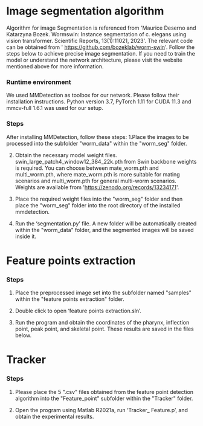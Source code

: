 # Image segmentation algorithm
Algorithm for image Segmentation is referenced from 'Maurice Deserno and Katarzyna Bozek. Wormswin: Instance segmentation of c. elegans using vision transformer. Scientific Reports, 13(1):11021, 2023'. The relevant code can be obtained from ' https://github.com/bozeklab/worm-swin'.
Follow the steps below to achieve precise image segmentation. If you need to train the model or understand the network architecture, please visit the website mentioned above for more information.

### Runtime environment
We used MMDetection as toolbox for our network. Please follow their installation instructions. Python version 3.7, PyTorch 1.11 for CUDA 11.3 and mmcv-full 1.6.1 was used for our setup.

### Steps
After installing MMDetection, follow these steps:
1.Place the images to be processed into the subfolder "worm_data" within the "worm_seg" folder.

2. Obtain the necessary model weight files. 
swin_large_patch4_window12_384_22k.pth from Swin backbone weights is required. You can choose between mate_worm.pth and multi_worm.pth, where mate_worm.pth is more suitable for mating scenarios and multi_worm.pth for general multi-worm scenarios. Weights are available from 'https://zenodo.org/records/13234171'.

3. Place the required weight files into the "worm_seg" folder and then place the "worm_seg" folder into the root directory of the installed mmdetection.

4. Run the ‘segmentation.py’ file. A new folder will be automatically created within the "worm_data" folder, and the segmented images will be saved inside it.

# Feature points extraction
### Steps
1. Place the preprocessed image set into the subfolder named "samples" within the "feature points extraction" folder.

2. Double click to open ‘feature points extraction.sln’.

3. Run the program and obtain the coordinates of the pharynx, inflection point, peak point, and skeletal point. These results are saved in the files below.

# Tracker
### Steps
1. Please place the 5 ".csv" files obtained from the feature point detection algorithm into the "Feature_point" subfolder within the "Tracker" folder.

2. Open the program using Matlab R2021a, run ‘Tracker_ Feature.p’, and obtain the experimental results.



